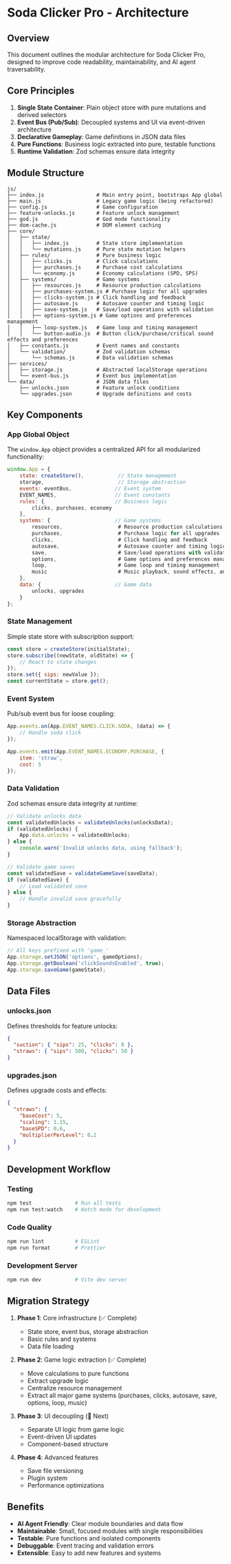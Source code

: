 # Soda Clicker Pro - Architecture

## Overview

This document outlines the modular architecture for Soda Clicker Pro, designed to improve code readability, maintainability, and AI agent traversability.

## Core Principles

1. **Single State Container**: Plain object store with pure mutations and derived selectors
2. **Event Bus (Pub/Sub)**: Decoupled systems and UI via event-driven architecture  
3. **Declarative Gameplay**: Game definitions in JSON data files
4. **Pure Functions**: Business logic extracted into pure, testable functions
5. **Runtime Validation**: Zod schemas ensure data integrity

## Module Structure

```
js/
├── index.js                 # Main entry point, bootstraps App global
├── main.js                  # Legacy game logic (being refactored)
├── config.js                # Game configuration
├── feature-unlocks.js       # Feature unlock management
├── god.js                   # God mode functionality
├── dom-cache.js             # DOM element caching
├── core/
│   ├── state/
│   │   ├── index.js         # State store implementation
│   │   └── mutations.js     # Pure state mutation helpers
│   ├── rules/               # Pure business logic
│   │   ├── clicks.js        # Click calculations
│   │   ├── purchases.js     # Purchase cost calculations
│   │   └── economy.js       # Economy calculations (SPD, SPS)
│   ├── systems/             # Game systems
│   │   ├── resources.js     # Resource production calculations
│   │   ├── purchases-system.js # Purchase logic for all upgrades
│   │   ├── clicks-system.js # Click handling and feedback
│   │   ├── autosave.js      # Autosave counter and timing logic
│   │   ├── save-system.js   # Save/load operations with validation
│   │   ├── options-system.js # Game options and preferences management
│   │   ├── loop-system.js   # Game loop and timing management
│   │   └── button-audio.js  # Button click/purchase/critical sound effects and preferences
│   ├── constants.js         # Event names and constants
│   └── validation/          # Zod validation schemas
│       └── schemas.js       # Data validation schemas
├── services/
│   ├── storage.js           # Abstracted localStorage operations
│   └── event-bus.js         # Event bus implementation
└── data/                    # JSON data files
    ├── unlocks.json         # Feature unlock conditions
    └── upgrades.json        # Upgrade definitions and costs
```

## Key Components

### App Global Object

The `window.App` object provides a centralized API for all modularized functionality:

```javascript
window.App = {
    state: createStore(),           // State management
    storage,                        // Storage abstraction
    events: eventBus,              // Event system
    EVENT_NAMES,                   // Event constants
    rules: {                       // Business logic
        clicks, purchases, economy
    },
    systems: {                     // Game systems
        resources,                  # Resource production calculations
        purchases,                  # Purchase logic for all upgrades
        clicks,                     # Click handling and feedback
        autosave,                   # Autosave counter and timing logic
        save,                       # Save/load operations with validation
        options,                    # Game options and preferences management
        loop,                       # Game loop and timing management
        music                       # Music playback, sound effects, and audio context management
    },
    data: {                        // Game data
        unlocks, upgrades
    }
};
```

### State Management

Simple state store with subscription support:

```javascript
const store = createStore(initialState);
store.subscribe((newState, oldState) => {
    // React to state changes
});
store.set({ sips: newValue });
const currentState = store.get();
```

### Event System

Pub/sub event bus for loose coupling:

```javascript
App.events.on(App.EVENT_NAMES.CLICK.SODA, (data) => {
    // Handle soda click
});

App.events.emit(App.EVENT_NAMES.ECONOMY.PURCHASE, {
    item: 'straw',
    cost: 5
});
```

### Data Validation

Zod schemas ensure data integrity at runtime:

```javascript
// Validate unlocks data
const validatedUnlocks = validateUnlocks(unlocksData);
if (validatedUnlocks) {
    App.data.unlocks = validatedUnlocks;
} else {
    console.warn('Invalid unlocks data, using fallback');
}

// Validate game saves
const validatedSave = validateGameSave(saveData);
if (validatedSave) {
    // Load validated save
} else {
    // Handle invalid save gracefully
}
```

### Storage Abstraction

Namespaced localStorage with validation:

```javascript
// All keys prefixed with 'game_'
App.storage.setJSON('options', gameOptions);
App.storage.getBoolean('clickSoundsEnabled', true);
App.storage.saveGame(gameState);
```

## Data Files

### unlocks.json
Defines thresholds for feature unlocks:
```json
{
  "suction": { "sips": 25, "clicks": 8 },
  "straws": { "sips": 500, "clicks": 50 }
}
```

### upgrades.json  
Defines upgrade costs and effects:
```json
{
  "straws": {
    "baseCost": 5,
    "scaling": 1.15,
    "baseSPD": 0.6,
    "multiplierPerLevel": 0.2
  }
}
```

## Development Workflow

### Testing
```bash
npm test              # Run all tests
npm run test:watch    # Watch mode for development
```

### Code Quality
```bash
npm run lint          # ESLint
npm run format        # Prettier
```

### Development Server
```bash
npm run dev           # Vite dev server
```

## Migration Strategy

1. **Phase 1**: Core infrastructure (✅ Complete)
   - State store, event bus, storage abstraction
   - Basic rules and systems
   - Data file loading

2. **Phase 2**: Game logic extraction (✅ Complete)
   - Move calculations to pure functions
   - Extract upgrade logic
   - Centralize resource management
   - Extract all major game systems (purchases, clicks, autosave, save, options, loop, music)

3. **Phase 3**: UI decoupling (🔄 Next)
   - Separate UI logic from game logic
   - Event-driven UI updates
   - Component-based structure

4. **Phase 4**: Advanced features
   - Save file versioning
   - Plugin system
   - Performance optimizations

## Benefits

- **AI Agent Friendly**: Clear module boundaries and data flow
- **Maintainable**: Small, focused modules with single responsibilities
- **Testable**: Pure functions and isolated components
- **Debuggable**: Event tracing and validation errors
- **Extensible**: Easy to add new features and systems


